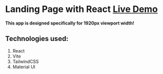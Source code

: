 # Landing Page with React [Live Demo](https://react-deploy-ruby.vercel.app/)

**This app is designed specifically for 1920px viewport width!**

## Technologies used:

1. React
2. Vite
3. TailwindCSS
4. Material UI
